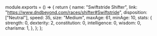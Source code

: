 module.exports = () => {
	return {
		name: "Swiftstride Shifter",
		link: "https://www.dndbeyond.com/races/shifter#Swiftstride",
		disposition: ["Neutral"],
		speed: 35,
		size: "Medium",
		maxAge: 61,
		minAge: 10,
		stats: {
			strength: 0,
			dexterity: 2,
			constitution: 0,
			intelligence: 0,
			wisdom: 0,
			charisma: 1,
		},
	};
};
